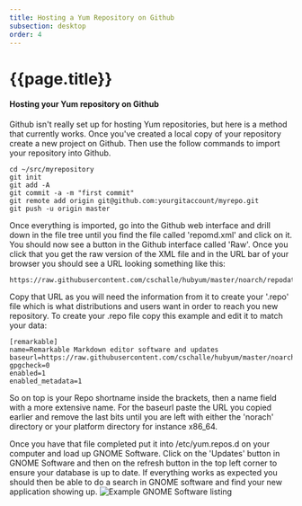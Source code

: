 ```yaml
---
title: Hosting a Yum Repository on Github
subsection: desktop
order: 4
---
```


# {{page.title}}

#### Hosting your Yum repository on Github

Github isn't really set up for hosting Yum repositories, but here is a method that currently works. Once you've created a local copy of your repository create a new project on Github. Then use the follow commands to import your repository into Github.

	cd ~/src/myrepository
	git init
	git add -A
	git commit -a -m "first commit"
	git remote add origin git@github.com:yourgitaccount/myrepo.git
	git push -u origin master

Once everything is imported, go into the Github web interface and drill down in the file tree until you find the file called 'repomd.xml' and click on it. You should now see a button in the Github interface called 'Raw'. Once you click that you get the raw version of the XML file and in the URL bar of your browser you should see a URL looking something like this:

	https://raw.githubusercontent.com/cschalle/hubyum/master/noarch/repodata/repomd.xml

Copy that URL as you will need the information from it to create your '.repo' file which is what distributions and users want in order to reach you new repository. To create your .repo file copy this example and edit it to match your data:

	[remarkable]
	name=Remarkable Markdown editor software and updates
	baseurl=https://raw.githubusercontent.com/cschalle/hubyum/master/noarch
	gpgcheck=0
	enabled=1
	enabled_metadata=1

So on top is your Repo shortname inside the brackets, then a name field with a more extensive name. For the baseurl paste the URL you copied earlier and remove the last bits until you are left with either the 'norach' directory or your platform directory for instance x86_64.

Once you have that file completed put it into /etc/yum.repos.d on your computer and load up GNOME Software. Click on the 'Updates' button in GNOME Software and then on the refresh button in the top left corner to ensure your database is up to date. If everything works as expected you should then be able to do a search in GNOME software and find your new application showing up.
![Example GNOME Software listing](/content/deployment/desktop/example-gnome-software-listing.png  "Example GNOME Software listing")

